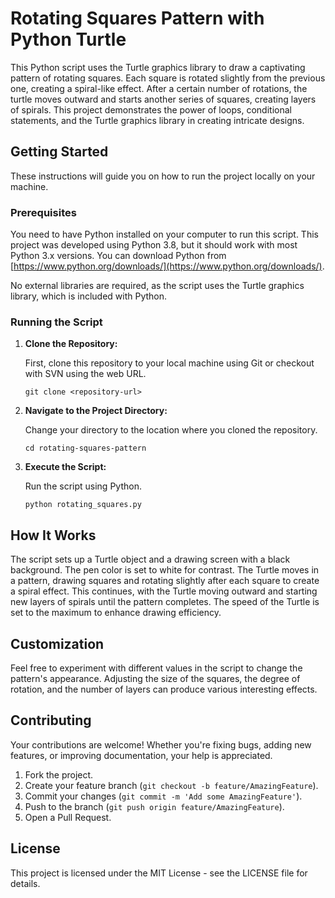 # Rotating Squares Pattern with Python Turtle

This Python script uses the Turtle graphics library to draw a captivating pattern of rotating squares. Each square is rotated slightly from the previous one, creating a spiral-like effect. After a certain number of rotations, the turtle moves outward and starts another series of squares, creating layers of spirals. This project demonstrates the power of loops, conditional statements, and the Turtle graphics library in creating intricate designs.

## Getting Started

These instructions will guide you on how to run the project locally on your machine.

### Prerequisites

You need to have Python installed on your computer to run this script. This project was developed using Python 3.8, but it should work with most Python 3.x versions. You can download Python from [https://www.python.org/downloads/](https://www.python.org/downloads/).

No external libraries are required, as the script uses the Turtle graphics library, which is included with Python.

### Running the Script

1. **Clone the Repository:**

   First, clone this repository to your local machine using Git or checkout with SVN using the web URL.

   ```
   git clone <repository-url>
   ```

2. **Navigate to the Project Directory:**

   Change your directory to the location where you cloned the repository.

   ```
   cd rotating-squares-pattern
   ```

3. **Execute the Script:**

   Run the script using Python.

   ```
   python rotating_squares.py
   ```

## How It Works

The script sets up a Turtle object and a drawing screen with a black background. The pen color is set to white for contrast. The Turtle moves in a pattern, drawing squares and rotating slightly after each square to create a spiral effect. This continues, with the Turtle moving outward and starting new layers of spirals until the pattern completes. The speed of the Turtle is set to the maximum to enhance drawing efficiency.

## Customization

Feel free to experiment with different values in the script to change the pattern's appearance. Adjusting the size of the squares, the degree of rotation, and the number of layers can produce various interesting effects.

## Contributing

Your contributions are welcome! Whether you're fixing bugs, adding new features, or improving documentation, your help is appreciated.

1. Fork the project.
2. Create your feature branch (`git checkout -b feature/AmazingFeature`).
3. Commit your changes (`git commit -m 'Add some AmazingFeature'`).
4. Push to the branch (`git push origin feature/AmazingFeature`).
5. Open a Pull Request.

## License

This project is licensed under the MIT License - see the LICENSE file for details.

